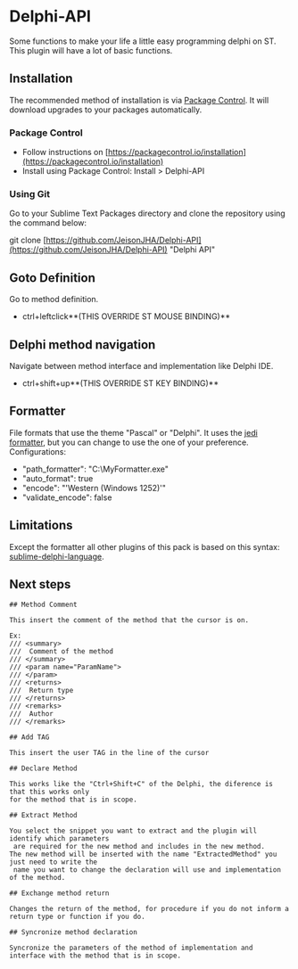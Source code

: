# Delphi-API
Some functions to make your life a little easy programming delphi on ST. 
This plugin will have a lot of basic functions. 

## Installation
The recommended method of installation is via [Package Control](https://packagecontrol.io/). It will download upgrades to your packages automatically.

### Package Control

* Follow instructions on [https://packagecontrol.io/installation](https://packagecontrol.io/installation)
* Install using Package Control: Install > Delphi-API

### Using Git

Go to your Sublime Text Packages directory and clone the repository using the command below:

git clone [https://github.com/JeisonJHA/Delphi-API](https://github.com/JeisonJHA/Delphi-API) "Delphi API"

## Goto Definition

Go to method definition.
* ctrl+leftclick**(THIS OVERRIDE ST MOUSE BINDING)**

## Delphi method navigation

Navigate between method interface and implementation like Delphi IDE.
* ctrl+shift+up**(THIS OVERRIDE ST KEY BINDING)**
    
## Formatter

File formats that use the theme "Pascal" or "Delphi".
It uses the [jedi formatter](http://jedicodeformat.sourceforge.net/), but you can change to use the one of your preference.
Configurations:
* "path_formatter": "C:\MyFormatter.exe"
* "auto_format": true
* "encode": "'Western (Windows 1252)'"
* "validate_encode": false

## Limitations

Except the formatter all other plugins of this pack is based on this syntax: [sublime-delphi-language](https://bitbucket.org/JeisonJHA/sublime-delphi-language).
    
## Next steps
    ## Method Comment
  	
  	This insert the comment of the method that the cursor is on.
  
  	Ex:
  	/// <summary>
  	///  Comment of the method
  	/// </summary>
  	/// <param name="ParamName">
  	/// </param>
  	/// <returns>
  	///  Return type
  	/// </returns>
  	/// <remarks>
  	///  Author
  	/// </remarks>
  
    ## Add TAG
    
    This insert the user TAG in the line of the cursor
    
    ## Declare Method
    
    This works like the "Ctrl+Shift+C" of the Delphi, the diference is that this works only
    for the method that is in scope.
    
    ## Extract Method
    
    You select the snippet you want to extract and the plugin will identify which parameters
     are required for the new method and includes in the new method. 
    The new method will be inserted with the name "ExtractedMethod" you just need to write the
     name you want to change the declaration will use and implementation of the method.
    
    ## Exchange method return
    
    Changes the return of the method, for procedure if you do not inform a return type or function if you do.
    
    ## Syncronize method declaration
    
    Syncronize the parameters of the method of implementation and interface with the method that is in scope.

